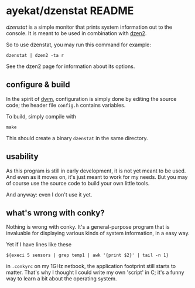 ayekat/dzenstat README
======================


*dzenstat* is a simple monitor that prints system information out to the console.
It is meant to be used in combination with
<a href="http://github.com/robm/dzen/">dzen2</a>.

So to use dzenstat, you may run this command for example:

	dzenstat | dzen2 -ta r

See the dzen2 page for information about its options.


configure & build
-----------------

In the spirit of <a href="http://dwm.suckless.org/">dwm</a>, configuration is
simply done by editing the source code; the header file <code>config.h</code>
contains variables.

To build, simply compile with

	make

This should create a binary <code>dzenstat</code> in the same directory.


usability
---------

As this program is still in early development, it is not yet meant to be used.
And even as it moves on, it's just meant to work for my needs. But you may of
course use the source code to build your own little tools.

And anyway: even I don't use it yet.


what's wrong with conky?
------------------------

Nothing is wrong with conky. It's a general-purpose program that is invaluable
for displaying various kinds of system information, in a easy way.

Yet if I have lines like these

	${execi 5 sensors | grep temp1 | awk '{print $2}' | tail -n 1}

in <code>.conkyrc</code> on my 1GHz netbook, the application footprint still
starts to matter. That's why I thought I could write my own 'script' in C; it's
a funny way to learn a bit about the operating system.

